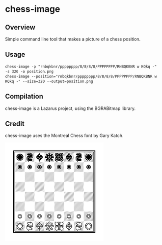 # chess-image

## Overview

Simple command line tool that makes a picture of a chess position.

## Usage

    chess-image -p "rnbqkbnr/pppppppp/8/8/8/8/PPPPPPPP/RNBQKBNR w KQkq -" -s 320 -o position.png
    chess-image --position="rnbqkbnr/pppppppp/8/8/8/8/PPPPPPPP/RNBQKBNR w KQkq -" --size=320 --output=position.png

## Compilation

chess-image is a Lazarus project, using the BGRABitmap library.

## Credit

chess-image uses the Montreal Chess font by Gary Katch.

![alt text](position.png)
